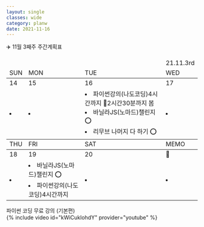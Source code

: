 ```yaml
---
layout: single
classes: wide
category: planw
date: 2021-11-16
---
```

✈️ 11월 3째주 주간계획표


  <head>
    <link rel="stylesheet" type="text/css" href="/assets/css/weeklyplan_table.css">
  </head>
  <body>


  <div>
    <table>
      <thead class="head">
        <td></td>
        <td></td>
        <td></td>
        <td>21.11.3rd</td>
      </thead>
      <thead class="date">
      <!--SUN ~ THU-->
        <tr>
          <td>SUN</td>
          <td>MON</td>
          <td>TUE</td>
          <td>WED</td>
        </tr>
      </thead>
      <tbody id="todo-list">
        <tr class= "day">
          <td>14</td>
          <td>15</td>
          <td>16</td>
          <td>17</td>
        </tr>
        <tr class="text">
        <!--본문-->
          <td> <!--일요일-->
            <li></li>
          </td>
          <td> <!--월요일-->
            <li></li>
          </td>
          <td> <!--화요일-->
            <li>파이썬강의(나도코딩)4시간까지 🔺2시간30분까지 봄</li>
            <li>바닐라JS(노마드)챌린지 ⭕</li>
            <li>리무브 나머지 다 하기 ⭕</li>
          </td>
          <td> <!--수요일-->
            <li></li>
          </td>
        </tr>
      </tbody>
      <thead class="date2">
        <tr>
          <td>THU</td>
          <td>FRI</td>
          <td>SAT</td>
          <td>MEMO</td>
        </tr>
      </thead>
      <tbody id="todo-list">
        <tr class= "day">
          <td>18</td>
          <td>19</td>
          <td>20</td>
          <td>📝</td>
        </tr>
        <tr class="text">
        <!--본문-->
          <td> <!--목요일-->
            <li></li>
          </td>
          <td> <!--금요일-->
            <li>바닐라JS(노마드)챌린지 ⭕</li>
            <li>파이썬강의(나도코딩)4시간까지</li>
          </td>
          <td> <!--토요일-->
            <li></li>
          </td>
          <td> <!--메모장-->
            <li></li>
          </td>
        </tr>
      </tbody>
    </table>
  </div>
  </body>



파이썬 코딩 무료 강의 (기본편)  
{% include video id="kWiCuklohdY" provider="youtube" %}
